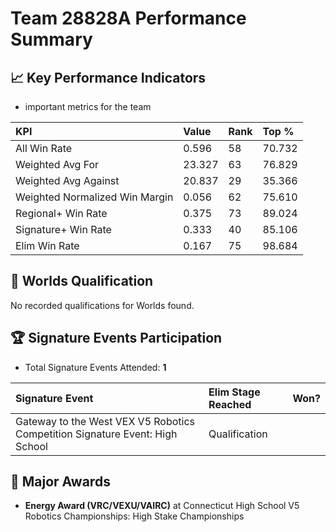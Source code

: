 # Team 28828A Performance Summary

## 📈 Key Performance Indicators
- important metrics for the team

| KPI | Value | Rank | Top % |
|:---|:-----|:----|:-----|
| All Win Rate | 0.596 | 58 | 70.732 |
| Weighted Avg For | 23.327 | 63 | 76.829 |
| Weighted Avg Against | 20.837 | 29 | 35.366 |
| Weighted Normalized Win Margin | 0.056 | 62 | 75.610 |
| Regional+ Win Rate | 0.375 | 73 | 89.024 |
| Signature+ Win Rate | 0.333 | 40 | 85.106 |
| Elim Win Rate | 0.167 | 75 | 98.684 |


## 🎯 Worlds Qualification
No recorded qualifications for Worlds found.

## 🏆 Signature Events Participation
- Total Signature Events Attended: **1**

| Signature Event | Elim Stage Reached | Won? |
|:----------------|:-------------------|:----|
| Gateway to the West VEX V5 Robotics Competition Signature Event: High School | Qualification |  |


## 🥇 Major Awards
- **Energy Award (VRC/VEXU/VAIRC)** at Connecticut High School V5 Robotics Championships: High Stake Championships

